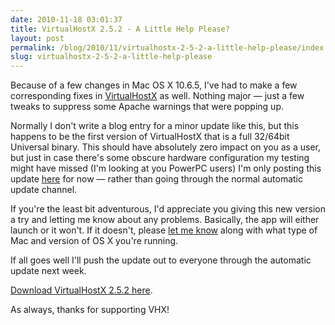 ```yaml
---
date: 2010-11-18 03:01:37
title: VirtualHostX 2.5.2 - A Little Help Please?
layout: post
permalink: /blog/2010/11/virtualhostx-2-5-2-a-little-help-please/index.html
slug: virtualhostx-2-5-2-a-little-help-please
---
```

Because of a few changes in Mac OS X 10.6.5, I've had to make a few corresponding fixes in [VirtualHostX](http://clickontyler.com/virtualhostx/) as well. Nothing major &mdash; just a few tweaks to suppress some Apache warnings that were popping up.

Normally I don't write a blog entry for a minor update like this, but this happens to be the first version of VirtualHostX that is a full 32/64bit Universal binary. This should have absolutely zero impact on you as a user, but just in case there's some obscure hardware configuration my testing might have missed (I'm looking at you PowerPC users) I'm only posting this update [here](http://amz.clickontyler.com/virtualhostx/virtualhostx_2.5.2.zip) for now &mdash; rather than going through the normal automatic update channel.

If you're the least bit adventurous, I'd appreciate you giving this new version a try and letting me know about any problems. Basically, the app will either launch or it won't. If it doesn't, please [let me know](http://clickontyler.com/contact/) along with what type of Mac and version of OS X you're running.

If all goes well I'll push the update out to everyone through the automatic update next week.

[Download VirtualHostX 2.5.2 here](http://amz.clickontyler.com/virtualhostx/virtualhostx_2.5.2.zip).

As always, thanks for supporting VHX!